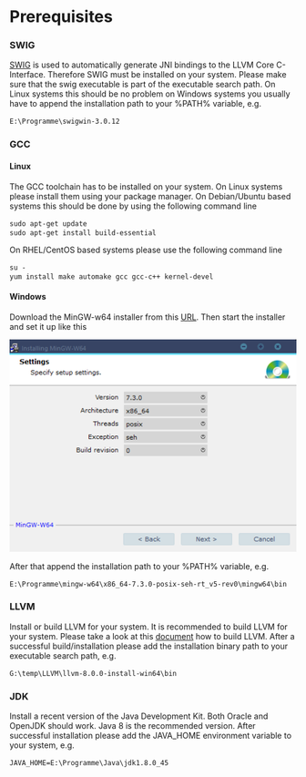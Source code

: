 Prerequisites
=============


### SWIG

[SWIG](http://www.swig.org/) is used to automatically generate JNI bindings to the LLVM Core C-Interface. Therefore SWIG
must be installed on your system. Please make sure that the swig executable is part of the executable search path. On
Linux systems this should be no problem on Windows systems you usually have to append the installation path to your 
%PATH% variable, e.g. 

    E:\Programme\swigwin-3.0.12


### GCC

#### Linux

The GCC toolchain has to be installed on your system. On Linux systems please install them using your package manager.
On Debian/Ubuntu based systems this should be done by using the following command line

    sudo apt-get update
    sudo apt-get install build-essential

On RHEL/CentOS based systems please use the following command line

    su -    
    yum install make automake gcc gcc-c++ kernel-devel

#### Windows

Download the MinGW-w64 installer from this [URL](https://sourceforge.net/projects/mingw-w64/files/Toolchains%20targetting%20Win32/Personal%20Builds/mingw-builds/installer/mingw-w64-install.exe/download).
Then start the installer and set it up like this

![](../doc/MinGW-W64-installer.png)

After that append the installation path to your %PATH% variable, e.g.

    E:\Programme\mingw-w64\x86_64-7.3.0-posix-seh-rt_v5-rev0\mingw64\bin


### LLVM

Install or build LLVM for your system. It is recommended to build LLVM for your system. Please take a look at this
[document](../doc/BuildLLVM.md) how to build LLVM. After a successful build/installation please add the installation
binary path to your executable search path, e.g.

    G:\temp\LLVM\llvm-8.0.0-install-win64\bin

### JDK

 Install a recent version of the Java Development Kit. Both Oracle and OpenJDK should work. Java 8 is the recommended
 version. After successful installation please add the JAVA_HOME environment variable to your system, e.g.
 
    JAVA_HOME=E:\Programme\Java\jdk1.8.0_45
